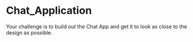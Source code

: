 # Chat_Application
Your challenge is to build out the Chat App and get it to look as close to the design as possible.  
